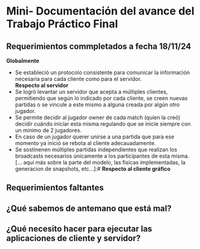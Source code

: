 # Mini- Documentación del avance del Trabajo Práctico Final
## Requerimientos commpletados a fecha 18/11/24
**Globalmente**
* Se estableció un protocolo consistente para comunicar la información necesaria para cada cliente como para el servidor.\
**Respecto al servidor**
* Se logró levantar un servidor que acepta a múltiples clientes, permitiendo que según lo indicado por cada cliente, se creen nuevas partidas o se vincule a este mismo a alguna creada por algún otro jugador.
* Se permite decidir al jugador owner de cada match (quien la creó) decidir cuándo iniciar esta misma regulando que se inicie siempre con un mínimo de 2 jugadores.
* En caso de un jugador querer unirse a una partida que para ese momento ya inició se rebota al cliente adecauadamente.
* Se sostinenen múltiples partidas independientes que realizan los broadcasts necesarios únicamente a los participantes de esta misma.
[... aquí más sobre la parte del modelo, las fisicas implementadas, la generacion de snapshots, etc...]:#
**Respecto al cliente gráfico**
## Requerimientos faltantes 
[... aqui la se unificará lo que cada uno mencione que es con lo que se topó que faltaba]:#

## ¿Qué sabemos de antemano que está mal?
[... aqui se unificará lo que cada uno note en el codigo que escribió]:#

## ¿Qué necesito hacer para ejecutar las aplicaciones de cliente y servidor? 
[... aquí la parte que cande ya hizo]:#
